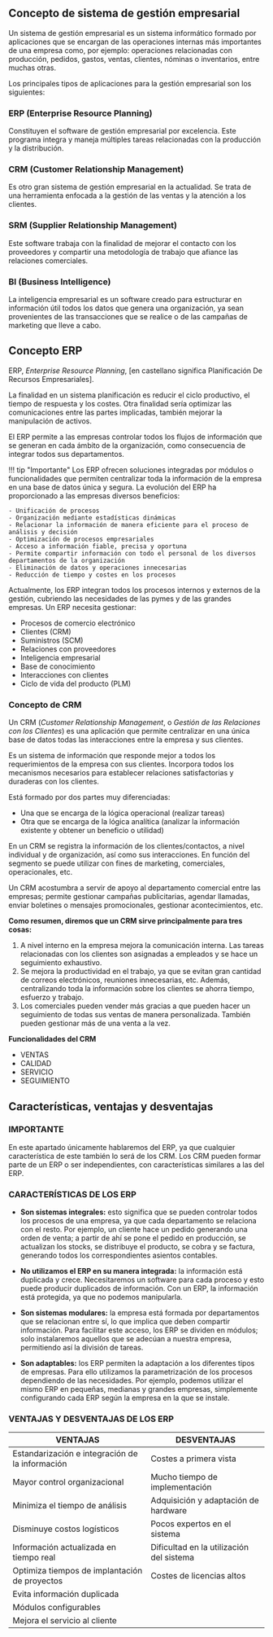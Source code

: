 ## Concepto de sistema de gestión empresarial

Un sistema de gestión empresarial es un sistema informático formado por aplicaciones que se encargan de las operaciones internas más importantes de una empresa como, por ejemplo: operaciones relacionadas con producción, pedidos, gastos, ventas, clientes, nóminas o inventarios, entre muchas otras.

Los principales tipos de aplicaciones para la gestión empresarial son los siguientes:

### ERP (Enterprise Resource Planning)
Constituyen el software de gestión empresarial por excelencia. Este programa integra y maneja múltiples tareas relacionadas con la producción y la distribución.

### CRM (Customer Relationship Management)
Es otro gran sistema de gestión empresarial en la actualidad. Se trata de una herramienta enfocada a la gestión de las ventas y la atención a los clientes.

### SRM (Supplier Relationship Management)
Este software trabaja con la finalidad de mejorar el contacto con los proveedores y compartir una metodología de trabajo que afiance las relaciones comerciales.

### BI (Business Intelligence)
La inteligencia empresarial es un software creado para estructurar en información útil todos los datos que genera una organización, ya sean provenientes de las transacciones que se realice o de las campañas de marketing que lleve a cabo.

## Concepto ERP

ERP, *Enterprise Resource Planning*, [en castellano significa Planificación De Recursos Empresariales].

La finalidad en un sistema planificación es reducir el ciclo productivo, el tiempo de respuesta y los costes. Otra finalidad sería optimizar las comunicaciones entre las partes implicadas, también mejorar la manipulación de activos.

El ERP permite a las empresas controlar todos los flujos de información que se generan en cada ámbito de la organización, como consecuencia de integrar todos sus departamentos.


!!! tip "Importante"
    Los ERP ofrecen soluciones integradas por módulos o funcionalidades que permiten centralizar toda la información de la empresa en una base de datos única y segura.
    La evolución del ERP ha proporcionado a las empresas diversos beneficios:

    - Unificación de procesos
    - Organización mediante estadísticas dinámicas
    - Relacionar la información de manera eficiente para el proceso de análisis y decisión
    - Optimización de procesos empresariales
    - Acceso a información fiable, precisa y oportuna
    - Permite compartir información con todo el personal de los diversos departamentos de la organización
    - Eliminación de datos y operaciones innecesarias
    - Reducción de tiempo y costes en los procesos
  

Actualmente, los ERP integran todos los procesos internos y externos de la gestión, cubriendo las necesidades de las pymes y de las grandes empresas. Un ERP necesita gestionar:

- Procesos de comercio electrónico
- Clientes (CRM)
- Suministros (SCM)
- Relaciones con proveedores
- Inteligencia empresarial
- Base de conocimiento
- Interacciones con clientes
- Ciclo de vida del producto (PLM)


### Concepto de CRM

Un CRM (*Customer Relationship Management*, o *Gestión de las Relaciones con los Clientes*) es una aplicación que permite centralizar en una única base de datos todas las interacciones entre la empresa y sus clientes.

Es un sistema de información que responde mejor a todos los requerimientos de la empresa con sus clientes. Incorpora todos los mecanismos necesarios para establecer relaciones satisfactorias y duraderas con los clientes.

Está formado por dos partes muy diferenciadas:

- Una que se encarga de la lógica operacional (realizar tareas)
- Otra que se encarga de la lógica analítica (analizar la información existente y obtener un beneficio o utilidad)

En un CRM se registra la información de los clientes/contactos, a nivel individual y de organización, así como sus interacciones. En función del segmento se puede utilizar con fines de marketing, comerciales, operacionales, etc.

Un CRM acostumbra a servir de apoyo al departamento comercial entre las empresas; permite gestionar campañas publicitarias, agendar llamadas, enviar boletines o mensajes promocionales, gestionar acontecimientos, etc.

**Como resumen, diremos que un CRM sirve principalmente para tres cosas:**

1. A nivel interno en la empresa mejora la comunicación interna. Las tareas relacionadas con los clientes son asignadas a empleados y se hace un seguimiento exhaustivo.
2. Se mejora la productividad en el trabajo, ya que se evitan gran cantidad de correos electrónicos, reuniones innecesarias, etc. Además, centralizando toda la información sobre los clientes se ahorra tiempo, esfuerzo y trabajo.
3. Los comerciales pueden vender más gracias a que pueden hacer un seguimiento de todas sus ventas de manera personalizada. También pueden gestionar más de una venta a la vez.

**Funcionalidades del CRM**

- VENTAS  
- CALIDAD  
- SERVICIO  
- SEGUIMIENTO

## Características, ventajas y desventajas

### IMPORTANTE
En este apartado únicamente hablaremos del ERP, ya que cualquier característica de este también lo será de los CRM. Los CRM pueden formar parte de un ERP o ser independientes, con características similares a las del ERP.

### CARACTERÍSTICAS DE LOS ERP

- **Son sistemas integrales:** esto significa que se pueden controlar todos los procesos de una empresa, ya que cada departamento se relaciona con el resto. Por ejemplo, un cliente hace un pedido generando una orden de venta; a partir de ahí se pone el pedido en producción, se actualizan los stocks, se distribuye el producto, se cobra y se factura, generando todos los correspondientes asientos contables.

- **No utilizamos el ERP en su manera integrada:** la información está duplicada y crece. Necesitaremos un software para cada proceso y esto puede producir duplicados de información. Con un ERP, la información está protegida, ya que no podemos manipularla.

- **Son sistemas modulares:** la empresa está formada por departamentos que se relacionan entre sí, lo que implica que deben compartir información. Para facilitar este acceso, los ERP se dividen en módulos; solo instalaremos aquellos que se adecúan a nuestra empresa, permitiendo así la división de tareas.

- **Son adaptables:** los ERP permiten la adaptación a los diferentes tipos de empresas. Para ello utilizamos la parametrización de los procesos dependiendo de las necesidades. Por ejemplo, podemos utilizar el mismo ERP en pequeñas, medianas y grandes empresas, simplemente configurando cada ERP según la empresa en la que se instale.

### VENTAJAS Y DESVENTAJAS DE LOS ERP

| **VENTAJAS** | **DESVENTAJAS** |
|-------------|------------------|
| Estandarización e integración de la información | Costes a primera vista |
| Mayor control organizacional | Mucho tiempo de implementación |
| Minimiza el tiempo de análisis | Adquisición y adaptación de hardware |
| Disminuye costos logísticos | Pocos expertos en el sistema |
| Información actualizada en tiempo real | Dificultad en la utilización del sistema |
| Optimiza tiempos de implantación de proyectos | Costes de licencias altos |
| Evita información duplicada | |
| Módulos configurables | |
| Mejora el servicio al cliente | |
